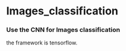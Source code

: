 # Images_classification
### Use the CNN for Images classification<br>
 the framework is tensorflow.
